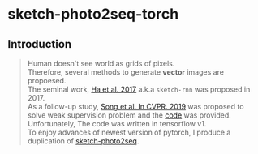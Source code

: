 # sketch-photo2seq-torch

## Introduction
> Human doesn't see world as grids of pixels.<br>
> Therefore, several methods to generate **vector** images are propoesed.<br> The seminal work, [Ha et al. 2017](https://arxiv.org/abs/1704.03477) a.k.a  `sketch-rnn` was proposed in 2017.<br>
> As a follow-up study, [Song et al. In CVPR. 2019](https://openaccess.thecvf.com/content_cvpr_2018/papers/Song_Learning_to_Sketch_CVPR_2018_paper.pdf) was proposed to solve weak supervision problem and the [code](https://github.com/MarkMoHR/sketch-photo2seq) was provided.<br> 
> Unfortunately, The code was written in tensorflow v1.<br>
> To enjoy advances of newest version of pytorch, I produce a duplication of [sketch-photo2seq](https://github.com/MarkMoHR/sketch-photo2seq).
